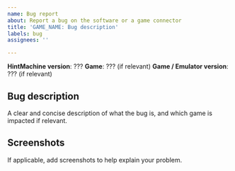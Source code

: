 ```yaml
---
name: Bug report
about: Report a bug on the software or a game connector
title: 'GAME_NAME: Bug description'
labels: bug
assignees: ''

---
```


**HintMachine version**: ???
**Game**: ??? (if relevant)
**Game / Emulator version**: ??? (if relevant)

## Bug description

A clear and concise description of what the bug is, and which game is impacted if relevant.

## Screenshots

If applicable, add screenshots to help explain your problem.
